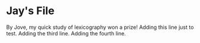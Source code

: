 # Jay's File
By Jove, my quick study of lexicography won a prize!
Adding this line just to test.
Adding the third line.
Adding the fourth line.